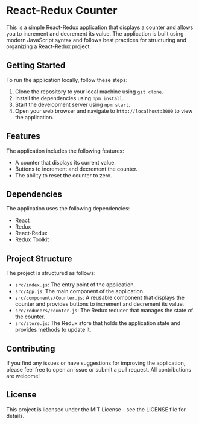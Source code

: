 # React-Redux Counter

This is a simple React-Redux application that displays a counter and allows you to increment and decrement its value. The application is built using modern JavaScript syntax and follows best practices for structuring and organizing a React-Redux project.

## Getting Started

To run the application locally, follow these steps:

1.  Clone the repository to your local machine using `git clone`.
2.  Install the dependencies using `npm install`.
3.  Start the development server using `npm start`.
4.  Open your web browser and navigate to `http://localhost:3000` to view the application.

## Features

The application includes the following features:

-   A counter that displays its current value.
-   Buttons to increment and decrement the counter.
-   The ability to reset the counter to zero.

## Dependencies

The application uses the following dependencies:

-   React
-   Redux
-   React-Redux
-   Redux Toolkit

## Project Structure

The project is structured as follows:

-   `src/index.js`: The entry point of the application.
-   `src/App.js`: The main component of the application.
-   `src/components/Counter.js`: A reusable component that displays the counter and provides buttons to increment and decrement its value.
-   `src/reducers/counter.js`: The Redux reducer that manages the state of the counter.
-   `src/store.js`: The Redux store that holds the application state and provides methods to update it.

## Contributing

If you find any issues or have suggestions for improving the application, please feel free to open an issue or submit a pull request. All contributions are welcome!

## License

This project is licensed under the MIT License - see the LICENSE file for details.